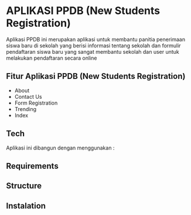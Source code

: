 # APLIKASI PPDB (New Students Registration)
Aplikasi PPDB ini merupakan aplikasi untuk membantu panitia penerimaan siswa baru di sekolah yang berisi informasi tentang sekolah dan formulir pendaftaran siswa baru yang sangat membantu sekolah dan user untuk melakukan pendaftaran secara online

## Fitur Aplikasi PPDB (New Students Registration)
- About
- Contact Us
- Form Registration
- Trending
- Index

## Tech
Aplikasi ini dibangun dengan menggunakan :


## Requirements

## Structure


## Instalation
